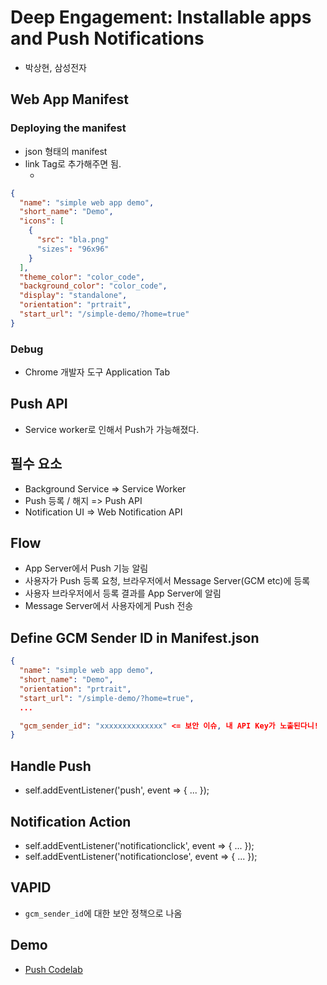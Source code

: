 # Deep Engagement: Installable apps and Push Notifications
- 박상현, 삼성전자

## Web App Manifest

### Deploying the manifest
- json 형태의 manifest
- link Tag로 추가해주면 됨.
  - <link rel="manifest" href="foo.json">
``` json
{
  "name": "simple web app demo",
  "short_name": "Demo",
  "icons": [
    {
      "src": "bla.png"
      "sizes": "96x96"
    }
  ],
  "theme_color": "color_code",
  "background_color": "color_code",
  "display": "standalone",
  "orientation": "prtrait",
  "start_url": "/simple-demo/?home=true"
}
```

### Debug
- Chrome 개발자 도구 Application Tab

## Push API
- Service worker로 인해서 Push가 가능해졌다.

## 필수 요소
- Background Service => Service Worker
- Push 등록 / 해지 => Push API
- Notification UI => Web Notification API

## Flow
- App Server에서 Push 기능 알림
- 사용자가 Push 등록 요청, 브라우저에서 Message Server(GCM etc)에 등록
- 사용자 브라우저에서 등록 결과를 App Server에 알림
- Message Server에서 사용자에게 Push 전송

## Define GCM Sender ID in Manifest.json
``` json
{
  "name": "simple web app demo",
  "short_name": "Demo",
  "orientation": "prtrait",
  "start_url": "/simple-demo/?home=true",
  ...

  "gcm_sender_id": "xxxxxxxxxxxxxx" <= 보안 이슈, 내 API Key가 노출된다니!
}
```

## Handle Push
- self.addEventListener('push', event => { ... });

## Notification Action
- self.addEventListener('notificationclick', event => { ... });
- self.addEventListener('notificationclose', event => { ... });

## VAPID
- `gcm_sender_id`에 대한 보안 정책으로 나옴

## Demo
- [Push Codelab](https://web-push-codelab.appspot.com/)
